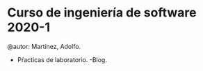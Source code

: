 # Curso de ingeniería de software 2020-1
@autor: Martínez, Adolfo.


- Pŕacticas de laboratorio.
  -Blog.